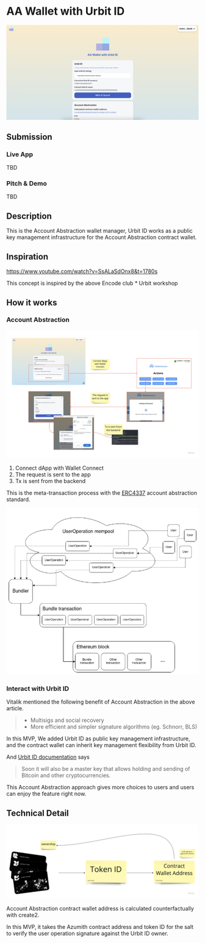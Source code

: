 # AA Wallet with Urbit ID

![top](./docs/top.png)

## Submission

### Live App

TBD

### Pitch & Demo

TBD

## Description

This is the Account Abstraction wallet manager, Urbit ID works as a public key management infrastructure for the Account Abstraction contract wallet.

## Inspiration

https://www.youtube.com/watch?v=SsALaSdOnx8&t=1780s

This concept is inspired by the above Encode club \* Urbit workshop

## How it works

### Account Abstraction

![account-abstraction](./docs/account-abstraction.png)

1. Connect dApp with Wallet Connect
2. The request is sent to the app
3. Tx is sent from the backend

This is the meta-transaction process with the [ERC4337](https://medium.com/infinitism/erc-4337-account-abstraction-without-ethereum-protocol-changes-d75c9d94dc4a) account abstraction standard.

![erc4337](./docs/erc4337.webp)

### Interact with Urbit ID

Vitalik mentioned the following benefit of Account Abstraction in the above article.

> - Multisigs and social recovery
> - More efficient and simpler signature algorithms (eg. Schnorr, BLS)

In this MVP, We added Urbit ID as public key management infrastructure, and the contract wallet can inherit key management flexibility from Urbit ID.

And [Urbit ID documentation](https://urbit.org/overview/urbit-id) says

> Soon it will also be a master key that allows holding and sending of Bitcoin and other cryptocurrencies.

This Account Abstraction approach gives more choices to users and users can enjoy the feature right now.

## Technical Detail

![interact-with-urbit](./docs/interact-with-urbit.png)

Account Abstraction contract wallet address is calculated counterfactually with create2.

In this MVP, it takes the Azumith contract address and token ID for the salt to verify the user operation signature against the Urbit ID owner.
